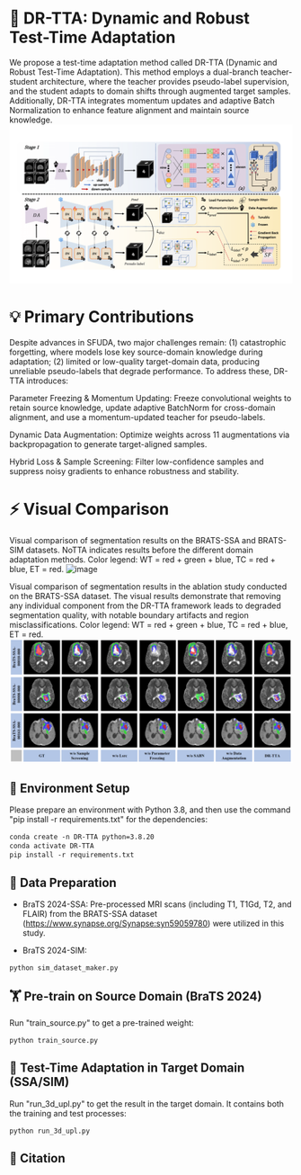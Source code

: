 # 🧠 DR-TTA: Dynamic and Robust Test-Time Adaptation

We propose a test-time adaptation method called DR-TTA (Dynamic and Robust Test-Time Adaptation). This method employs a dual-branch teacher-student architecture, where the teacher provides pseudo-label supervision, and the student adapts to domain shifts through augmented target samples. Additionally, DR-TTA integrates momentum updates and adaptive Batch Normalization to enhance feature alignment and maintain source knowledge.
![image](img/model.png)



# 💡 Primary Contributions
Despite advances in SFUDA, two major challenges remain: (1) catastrophic forgetting, where models lose key source-domain knowledge during adaptation; (2) limited or low-quality target-domain data, producing unreliable pseudo-labels that degrade performance.
To address these, DR-TTA introduces:

Parameter Freezing & Momentum Updating: Freeze convolutional weights to retain source knowledge, update adaptive BatchNorm for cross-domain alignment, and use a momentum-updated teacher for pseudo-labels.

Dynamic Data Augmentation: Optimize weights across 11 augmentations via backpropagation to generate target-aligned samples.

Hybrid Loss & Sample Screening: Filter low-confidence samples and suppress noisy gradients to enhance robustness and stability.

# ⚡ Visual Comparison
Visual comparison of segmentation results on the BRATS-SSA and BRATS-SIM datasets. NoTTA indicates results before the different domain adaptation methods. Color legend: WT = red + green + blue, TC = red + blue, ET = red.
![image](img/VIS.png)

Visual comparison of segmentation results in the ablation study conducted on the BRATS-SSA dataset. The visual results demonstrate that removing any individual component from the DR-TTA framework leads to degraded segmentation quality, with notable boundary artifacts and region misclassifications. Color legend: WT = red + green + blue, TC = red + blue, ET = red.
![image](img/VIS_ablation.png)

## 🔧 Environment Setup
Please prepare an environment with Python 3.8, and then use the command "pip install -r requirements.txt" for the dependencies:

```
conda create -n DR-TTA python=3.8.20
conda activate DR-TTA
pip install -r requirements.txt

```



## 📁 Data Preparation
- BraTS 2024-SSA:
Pre-processed MRI scans (including T1, T1Gd, T2, and FLAIR) from the BRATS-SSA dataset (https://www.synapse.org/Synapse:syn59059780) were utilized in this study.

- BraTS 2024-SIM:

```
python sim_dataset_maker.py

```


## 🏋️ Pre-train on Source Domain (BraTS 2024)
Run "train_source.py" to get a pre-trained weight:

```
python train_source.py

```


## 🧪 Test-Time Adaptation in Target Domain (SSA/SIM)
Run "run_3d_upl.py" to get the result in the target domain. It contains both the training and test processes:

```
python run_3d_upl.py

```



## 📝 Citation

```


```

